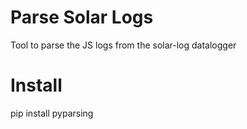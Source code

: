 # Parse Solar Logs
Tool to parse the JS logs from the solar-log datalogger

# Install
pip install pyparsing

